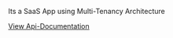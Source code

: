 Its a SaaS App using Multi-Tenancy Architecture

[View Api-Documentation](https://documenter.getpostman.com/view/36159071/2sA3s1nBLs)

